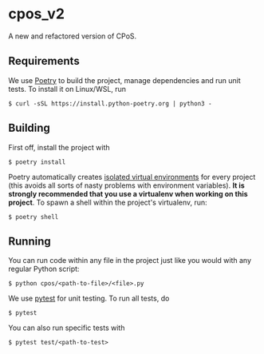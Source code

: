 # cpos_v2
A new and refactored version of CPoS.

## Requirements
We use [Poetry](https://python-poetry.org/docs/) to build the project, manage dependencies and run unit tests. To install it on Linux/WSL, run

```
$ curl -sSL https://install.python-poetry.org | python3 -
```

## Building

First off, install the project with

```
$ poetry install
```

Poetry automatically creates [isolated virtual environments](https://realpython.com/python-virtual-environments-a-primer/) for every project (this avoids all sorts of nasty problems with environment variables). **It is strongly recommended that you use a virtualenv when working on this project**. To spawn a shell within the project's virtualenv, run:

```
$ poetry shell
```

## Running

You can run code within any file in the project just like you would with any regular Python script:

```
$ python cpos/<path-to-file>/<file>.py
```

We use [pytest](https://docs.pytest.org/en/7.3.x/) for unit testing. To run all tests, do

```
$ pytest
```

You can also run specific tests with

```
$ pytest test/<path-to-test>
```
